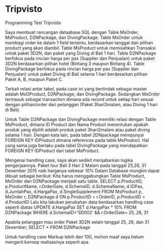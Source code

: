 # Tripvisto
Programming Test Tripvisto

Saya membuat rancangan dataabase SQL dengan Table MsOrder, MsProduct, D2NPackage, dan DivingPackage.
Table MsOrder untuk membagi order ke dalam 1 field tertentu, berdasarkan tanggal dan pilihan product yang akan diambil. 
Table MsProduct untuk memisahkan Transaksi untuk paket 3D2N, dan paket yang Diving di Bali 1 hari. 
Table D2NPackage berfokus pada rincian harga per pax (Supplier dan Penjualan) untuk paket 3D2N berdasarkan pilihan hotel (Bintang 3 maupun Bintang 4).
Table DivingPackage berfokus pada rincian harga per pax (Supplier dan Penjualan) untuk paket Diving di Bali selama 1 hari berdasarkan pilihan Paket A, B, maupun Paket C.

Terkait relasi antar tabel, pada case ini yang bertindak sebagai master adalah MsOProduct, D2NPackage, dan DivingPackage. Sedangkan MsOrder termasuk sebagai transaction dimana ada record untuk setiap hari sesuai dengan pilihan/order dari pelanggan (Paket 3hari2malam, atau Diving 1 hari di Bali). 

Untuk Table D2NPackage dan DivingPackage memiliki relasi dengan Table MsProduct, dimana ID Product dan Nama Product menentukan apakah produk yang dipilih adalah produk paket 3hari2malam atau paket diving selama 1 hari. Dengan kata lain, pada tabel 2DNpackage mempunyai FOREIGN KEY IDProduct dimana references pada table MsProduct. Hal yang sama juga berlaku pada tabel DivingPackage yang mendapatkan FOREIGN KEY IDProduct dari tabel MsProduct. 

Mengenai handling case, saya akan sedikit menjabarkan logika pengerjaannya. 
Paket tour Bali 3 Hari 2 Malam pada tanggal 25,26, 31 Desember 2015 naik harganya sebesar 10%
Dalam Database mungkin dapat dibuat sebagai berikut: 
Kita harus menggabungkan Table MsProduct, MsOrder dan D2NPackage menjadi satu table.
SELECT p.ProductID, p.ProductName, r.OrderDate, d.SchemaID, d.SchemaName, d.IDPax, d.JumlahPax, d.HargaPax, d.SingleSupplement
FROM MsProduct p, MsOrder r, D2NPackage d
ON p.ProductID = r.OrderID, p.ProductID = d.ProductID
Lalu kita lakukan perubahan data berdasarkan handling case seperti diatas
UPDATE  d.HargaPax SET d.HargaPax * 10% 
FROM D2NPackage
WHERE d.SchemaID='SD002' && r.OrderDate= 25, 26, 31

Apabila pelanggan mau order Paket 3D2N selain tanggal 25, 26, dan 31 Desember;
SELECT * FROM D2NPackage

Untuk handling case Markup lebih dari 100, mohon maaf saya belum mengerti konsep realisasinya seperti apa. 
